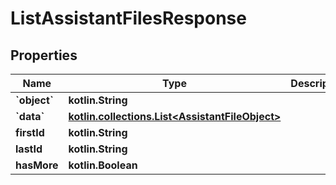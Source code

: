 
# ListAssistantFilesResponse

## Properties
Name | Type | Description | Notes
------------ | ------------- | ------------- | -------------
**&#x60;object&#x60;** | **kotlin.String** |  | 
**&#x60;data&#x60;** | [**kotlin.collections.List&lt;AssistantFileObject&gt;**](AssistantFileObject.md) |  | 
**firstId** | **kotlin.String** |  | 
**lastId** | **kotlin.String** |  | 
**hasMore** | **kotlin.Boolean** |  | 



